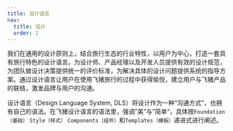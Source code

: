 ```yaml
---
title: 设计语言
nav:
  title: 设计
  order: 1
---
```


我们在通用的设计原则上，结合旅行生态的行业特性，以用户为中心，打造一套具有旅行特色的设计语言。为设计师、产品经理以及开发人员提供有效的设计规范，为团队做设计决策提供统一的评价标准，为解决具体的设计问题提供系统的指导方案。通过设计语言让用户在使用飞猪旅行的过程中获得愉悦，建立用户与飞猪产品的联结，激发品牌与用户的沟通。

设计语言（Design Language System, DLS）将设计作为一种“沟通方式”，也拥有自己的语法。在飞猪设计语言的语法里，强调”美“与”简单“，具体按`Foundation（基础）` `Style（样式）` `Components（组件）`和`Templates（模板）`递进式进行阐述。